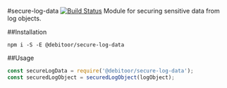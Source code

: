 #secure-log-data [![Build Status](https://travis-ci.org/debitoor/secure-log-data.svg?branch=master)](https://travis-ci.org/debitoor/secure-log-data)
Module for securing sensitive data from log objects.

##Installation

`npm i -S -E @debitoor/secure-log-data`

##Usage

```javascript
const secureLogData = require('@debitoor/secure-log-data');
const securedLogObject = securedLogObject(logObject);

```